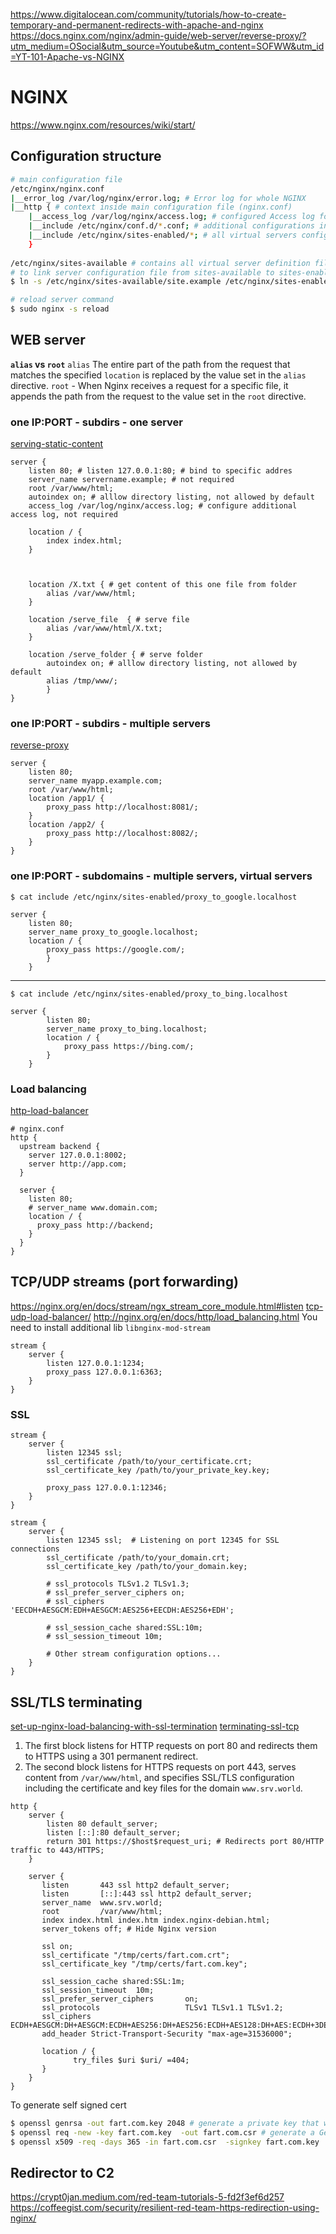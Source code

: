 https://www.digitalocean.com/community/tutorials/how-to-create-temporary-and-permanent-redirects-with-apache-and-nginx
https://docs.nginx.com/nginx/admin-guide/web-server/reverse-proxy/?utm_medium=OSocial&utm_source=Youtube&utm_content=SOFWW&utm_id=YT-101-Apache-vs-NGINX


# NGINX
https://www.nginx.com/resources/wiki/start/

## Configuration structure
```bash
# main configuration file
/etc/nginx/nginx.conf
|__error_log /var/log/nginx/error.log; # Error log for whole NGINX
|__http { # context inside main configuration file (nginx.conf)
	|__access_log /var/log/nginx/access.log; # configured Access log for all virtual servers in HTTP server context
	|__include /etc/nginx/conf.d/*.conf; # additional configurations in HTTP context
	|__include /etc/nginx/sites-enabled/*; # all virtual servers configurations in HTTP context
	}
	
/etc/nginx/sites-available # contains all virtual server definition files 
# to link server configuration file from sites-available to sites-enabled
$ ln -s /etc/nginx/sites-available/site.example /etc/nginx/sites-enabled

# reload server command
$ sudo nginx -s reload
```
## WEB server
**`alias` vs `root`**
`alias` The entire part of the path from the request that matches the specified `location` is replaced by the value set in the `alias` directive.
`root` - When Nginx receives a request for a specific file, it appends the path from the request to the value set in the `root` directive.

### one IP:PORT - subdirs - one server
[serving-static-content](https://docs.nginx.com/nginx/admin-guide/web-server/serving-static-content/)
```nginx
server {
    listen 80; # listen 127.0.0.1:80; # bind to specific addres
    server_name servername.example; # not required
    root /var/www/html;
    autoindex on; # alllow directory listing, not allowed by default
    access_log /var/log/nginx/access.log; # configure additional access log, not required 
		
    location / {
        index index.html; 
    }



    location /X.txt { # get content of this one file from folder
        alias /var/www/html;
    }
    
    location /serve_file  { # serve file
        alias /var/www/html/X.txt;
    }

    location /serve_folder { # serve folder 
        autoindex on; # alllow directory listing, not allowed by default
	    alias /tmp/www/;
	    }
}
```

### one IP:PORT - subdirs - multiple servers
[reverse-proxy](https://docs.nginx.com/nginx/admin-guide/web-server/reverse-proxy/#introduction)
```nginx
server {
    listen 80;
    server_name myapp.example.com;
    root /var/www/html;
    location /app1/ {
        proxy_pass http://localhost:8081/;
    }
    location /app2/ {
        proxy_pass http://localhost:8082/;
    }
}
```

### one IP:PORT - subdomains - multiple servers, virtual servers
```nginx
$ cat include /etc/nginx/sites-enabled/proxy_to_google.localhost

server {
	listen 80;
	server_name proxy_to_google.localhost;
	location / {
		proxy_pass https://google.com/;
		}
	}
```
---
```nginx
$ cat include /etc/nginx/sites-enabled/proxy_to_bing.localhost

server {
        listen 80;
        server_name proxy_to_bing.localhost;
        location / {
            proxy_pass https://bing.com/;
        }
    }
```

### Load balancing
[http-load-balancer](https://docs.nginx.com/nginx/admin-guide/load-balancer/http-load-balancer/)


```nginx
# nginx.conf
http {
  upstream backend {
    server 127.0.0.1:8002;
    server http://app.com;
  }

  server {
    listen 80;
    # server_name www.domain.com;
    location / {
      proxy_pass http://backend;
    }
  }
}
```

## TCP/UDP streams (port forwarding)
https://nginx.org/en/docs/stream/ngx_stream_core_module.html#listen
[tcp-udp-load-balancer/](https://docs.nginx.com/nginx/admin-guide/load-balancer/tcp-udp-load-balancer/)
http://nginx.org/en/docs/http/load_balancing.html
You need to install additional lib `libnginx-mod-stream`
```nginx
stream {
    server {
        listen 127.0.0.1:1234;
        proxy_pass 127.0.0.1:6363;
    }
}
```
### SSL
```nginx
stream {
    server {
        listen 12345 ssl;
        ssl_certificate /path/to/your_certificate.crt;
        ssl_certificate_key /path/to/your_private_key.key;

        proxy_pass 127.0.0.1:12346;
    }
}
```
```nginx
stream {
    server {
        listen 12345 ssl;  # Listening on port 12345 for SSL connections
        ssl_certificate /path/to/your_domain.crt;
        ssl_certificate_key /path/to/your_domain.key;

        # ssl_protocols TLSv1.2 TLSv1.3;
        # ssl_prefer_server_ciphers on;
        # ssl_ciphers 'EECDH+AESGCM:EDH+AESGCM:AES256+EECDH:AES256+EDH';

        # ssl_session_cache shared:SSL:10m;
        # ssl_session_timeout 10m;

        # Other stream configuration options...
    }
}
```


## SSL/TLS terminating
[set-up-nginx-load-balancing-with-ssl-termination](https://www.digitalocean.com/community/tutorials/how-to-set-up-nginx-load-balancing-with-ssl-termination)
[terminating-ssl-tcp](https://docs.nginx.com/nginx/admin-guide/security-controls/terminating-ssl-tcp/)

1. The first block listens for HTTP requests on port 80 and redirects them to HTTPS using a 301 permanent redirect.
2. The second block listens for HTTPS requests on port 443, serves content from `/var/www/html`, and specifies SSL/TLS configuration including the certificate and key files for the domain `www.srv.world`.
```nginx
http {
    server {
        listen 80 default_server;
        listen [::]:80 default_server;
        return 301 https://$host$request_uri; # Redirects port 80/HTTP traffic to 443/HTTPS;
    }
    
    server {
       listen       443 ssl http2 default_server;
       listen       [::]:443 ssl http2 default_server;
       server_name  www.srv.world;
       root         /var/www/html;
       index index.html index.htm index.nginx-debian.html;
	   server_tokens off; # Hide Nginx version  

	   ssl on;
       ssl_certificate "/tmp/certs/fart.com.crt";
       ssl_certificate_key "/tmp/certs/fart.com.key";
       
       ssl_session_cache shared:SSL:1m;
       ssl_session_timeout  10m;
       ssl_prefer_server_ciphers       on;
	   ssl_protocols                   TLSv1 TLSv1.1 TLSv1.2;
	   ssl_ciphers                     ECDH+AESGCM:DH+AESGCM:ECDH+AES256:DH+AES256:ECDH+AES128:DH+AES:ECDH+3DES:DH+3DES:RSA+AESGCM:RSA+AES:RSA+3DES:!aNULL:!MD5:!DSS;
	   add_header Strict-Transport-Security "max-age=31536000";
	   
       location / {
              try_files $uri $uri/ =404;
       }
    }
}
```
To generate self signed cert
```bash
$ openssl genrsa -out fart.com.key 2048 # generate a private key that will be used to sign the certificate
$ openssl req -new -key fart.com.key  -out fart.com.csr # generate a Generate a Certificate Signing Request (CSR)  using the private key
$ openssl x509 -req -days 365 -in fart.com.csr  -signkey fart.com.key  -out fart.com.crt # generate a self-signed certificate using the private key and CSR
```
## Redirector to C2
https://crypt0jan.medium.com/red-team-tutorials-5-fd2f3ef6d257
https://coffeegist.com/security/resilient-red-team-https-redirection-using-nginx/